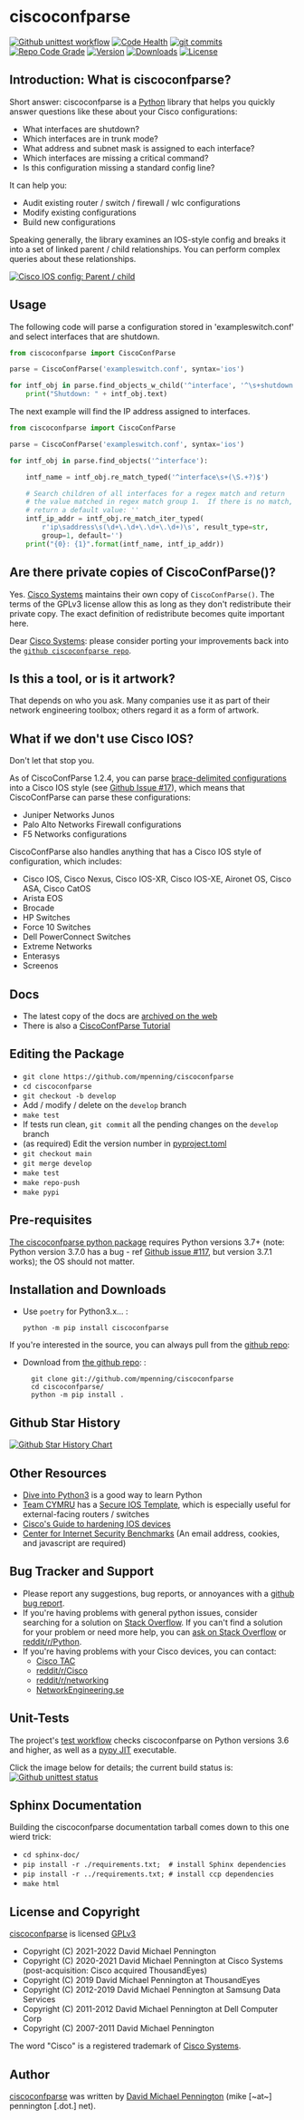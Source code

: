 ciscoconfparse
==============

[![Github unittest workflow][4]][5] [![Code Health][37]][38] [![git commits][41]][42] [![Repo Code Grade][43]][44]  [![Version][2]][3] [![Downloads][6]][7] [![License][8]][9]


Introduction: What is ciscoconfparse?
-------------------------------------

Short answer: ciscoconfparse is a [Python][10] library
that helps you quickly answer questions like these about your
Cisco configurations:

- What interfaces are shutdown?
- Which interfaces are in trunk mode?
- What address and subnet mask is assigned to each interface?
- Which interfaces are missing a critical command?
- Is this configuration missing a standard config line?

It can help you:

- Audit existing router / switch / firewall / wlc configurations
- Modify existing configurations
- Build new configurations

Speaking generally, the library examines an IOS-style config and breaks
it into a set of linked parent / child relationships. You can perform
complex queries about these relationships.

[![Cisco IOS config: Parent / child][11]][11]

Usage
-----

The following code will parse a configuration stored in
\'exampleswitch.conf\' and select interfaces that are shutdown.

```python
from ciscoconfparse import CiscoConfParse

parse = CiscoConfParse('exampleswitch.conf', syntax='ios')

for intf_obj in parse.find_objects_w_child('^interface', '^\s+shutdown'):
    print("Shutdown: " + intf_obj.text)
```

The next example will find the IP address assigned to interfaces.

```python
from ciscoconfparse import CiscoConfParse

parse = CiscoConfParse('exampleswitch.conf', syntax='ios')

for intf_obj in parse.find_objects('^interface'):

    intf_name = intf_obj.re_match_typed('^interface\s+(\S.+?)$')

    # Search children of all interfaces for a regex match and return
    # the value matched in regex match group 1.  If there is no match,
    # return a default value: ''
    intf_ip_addr = intf_obj.re_match_iter_typed(
        r'ip\saddress\s(\d+\.\d+\.\d+\.\d+)\s', result_type=str,
        group=1, default='')
    print("{0}: {1}".format(intf_name, intf_ip_addr))
```

Are there private copies of CiscoConfParse()?
---------------------------------------------

Yes.  [Cisco Systems][27] maintains their own copy of `CiscoConfParse()`. The terms of the GPLv3
license allow this as long as they don't redistribute their private copy.  The exact definition of
redistribute becomes quite important here.

Dear [Cisco Systems][27]: please consider porting your improvements back into
the [`github ciscoconfparse repo`](https://github.com/mpenning/ciscoconfparse).

Is this a tool, or is it artwork?
---------------------------------

That depends on who you ask.  Many companies use it as part of their
network engineering toolbox; others regard it as a form of artwork.

What if we don\'t use Cisco IOS?
--------------------------------

Don\'t let that stop you.

As of CiscoConfParse 1.2.4, you can parse [brace-delimited configurations][13] into a Cisco IOS style (see [Github Issue \#17][14]), which means that CiscoConfParse can parse these configurations:

- Juniper Networks Junos
- Palo Alto Networks Firewall configurations
- F5 Networks configurations

CiscoConfParse also handles anything that has a Cisco IOS style of configuration, which includes:

- Cisco IOS, Cisco Nexus, Cisco IOS-XR, Cisco IOS-XE, Aironet OS, Cisco ASA, Cisco CatOS
- Arista EOS
- Brocade
- HP Switches
- Force 10 Switches
- Dell PowerConnect Switches
- Extreme Networks
- Enterasys
- Screenos

Docs
----

- The latest copy of the docs are [archived on the web][15]
- There is also a [CiscoConfParse Tutorial][16]

Editing the Package
-------------------

-   `git clone https://github.com/mpenning/ciscoconfparse`
-   `cd ciscoconfparse`
-   `git checkout -b develop`
-   Add / modify / delete on the `develop` branch
-   `make test`
-   If tests run clean, `git commit` all the pending changes on the `develop` branch
-   (as required) Edit the version number in [pyproject.toml][12]
-   `git checkout main`
-   `git merge develop`
-   `make test`
-   `make repo-push`
-   `make pypi`

Pre-requisites
--------------

[The ciscoconfparse python package][3] requires Python versions 3.7+ (note: Python version 3.7.0 has a bug - ref [Github issue \#117][18], but version 3.7.1 works); the OS should not matter.

Installation and Downloads
--------------------------

-   Use `poetry` for Python3.x\... :

        python -m pip install ciscoconfparse

If you\'re interested in the source, you can always pull from the [github repo][17]:

- Download from [the github repo][17]: :

        git clone git://github.com/mpenning/ciscoconfparse
        cd ciscoconfparse/
        python -m pip install .

Github Star History
-------------------

[![Github Star History Chart][40]][40]

Other Resources
---------------

- [Dive into Python3](http://www.diveintopython3.net/) is a good way to learn Python
- [Team CYMRU][30] has a [Secure IOS Template][29], which is especially useful for external-facing routers / switches
- [Cisco\'s Guide to hardening IOS devices][31]
- [Center for Internet Security Benchmarks][32] (An email address, cookies, and javascript are required)

Bug Tracker and Support
-----------------------

- Please report any suggestions, bug reports, or annoyances with a [github bug report][24].
- If you\'re having problems with general python issues, consider searching for a solution on [Stack Overflow][33].  If you can\'t find a solution for your problem or need more help, you can [ask on Stack Overflow][34] or [reddit/r/Python][39].
- If you\'re having problems with your Cisco devices, you can contact:
  - [Cisco TAC][28]
  - [reddit/r/Cisco][35]
  - [reddit/r/networking][36]
  - [NetworkEngineering.se][23]

Unit-Tests
----------

The project\'s [test workflow][1] checks ciscoconfparse on Python versions 3.6 and higher, as well as a [pypy JIT][22] executable.

Click the image below for details; the current build status is: [![Github unittest status][4]][5]

Sphinx Documentation
--------------------

Building the ciscoconfparse documentation tarball comes down to this one wierd trick:

- `cd sphinx-doc/`
- `pip install -r ./requirements.txt;  # install Sphinx dependencies`
- `pip install -r ../requirements.txt; # install ccp dependencies`
- `make html`

License and Copyright
---------------------

[ciscoconfparse][3] is licensed [GPLv3][21]

- Copyright (C) 2021-2022 David Michael Pennington
- Copyright (C) 2020-2021 David Michael Pennington at Cisco Systems (post-acquisition: Cisco acquired ThousandEyes)
- Copyright (C) 2019 David Michael Pennington at ThousandEyes
- Copyright (C) 2012-2019 David Michael Pennington at Samsung Data Services
- Copyright (C) 2011-2012 David Michael Pennington at Dell Computer Corp
- Copyright (C) 2007-2011 David Michael Pennington

The word \"Cisco\" is a registered trademark of [Cisco Systems][27].

Author
------

[ciscoconfparse][3] was written by [David Michael Pennington][25] (mike \[\~at\~\] pennington \[.dot.\] net).


  [1]: https://github.com/mpenning/ciscoconfparse/tree/master/.github/workflows
  [2]: https://img.shields.io/pypi/v/ciscoconfparse.svg
  [3]: https://pypi.python.org/pypi/ciscoconfparse/
  [4]: https://github.com/mpenning/ciscoconfparse/actions/workflows/tests.yml/badge.svg
  [5]: https://github.com/mpenning/ciscoconfparse/actions/workflows/tests.yml
  [6]: https://pepy.tech/badge/ciscoconfparse
  [7]: https://pepy.tech/project/ciscoconfparse
  [8]: http://img.shields.io/badge/license-GPLv3-blue.svg
  [9]: https://www.gnu.org/copyleft/gpl.html
  [10]: https://www.python.org
  [11]: https://raw.githubusercontent.com/mpenning/ciscoconfparse/master/sphinx-doc/_static/ciscoconfparse_overview_75pct.png
  [12]: https://github.com/mpenning/ciscoconfparse/blob/main/pyproject.toml
  [13]: https://github.com/mpenning/ciscoconfparse/blob/master/configs/sample_01.junos
  [14]: https://github.com/mpenning/ciscoconfparse/issues/17
  [15]: http://www.pennington.net/py/ciscoconfparse/
  [16]: http://pennington.net/tutorial/ciscoconfparse/ccp_tutorial.html
  [17]: https://github.com/mpenning/ciscoconfparse
  [18]: https://github.com/mpenning/ciscoconfparse/issues/117
  [19]: https://github.com/mpenning/ciscoconfparse/issues/13
  [20]: https://github.com/CrackerJackMack/
  [21]: http://www.gnu.org/licenses/gpl-3.0.html
  [22]: https://pypy.org
  [23]: https://networkengineering.stackexchange.com/
  [24]: https://github.com/mpenning/ciscoconfparse/issues/new/choose
  [25]: https://github.com/mpenning
  [26]: https://github.com/muir
  [27]: https://www.cisco.com/
  [28]: https://www.cisco.com/go/support
  [29]: https://www.cymru.com/Documents/secure-ios-template.html
  [30]: https://team-cymru.com/company/
  [31]: http://www.cisco.com/c/en/us/support/docs/ip/access-lists/13608-21.html
  [32]: https://learn.cisecurity.org/benchmarks
  [33]: https://stackoverflow.com
  [34]: http://stackoverflow.com/questions/ask
  [35]: https://www.reddit.com/r/Cisco/
  [36]: https://www.reddit.com/r/networking
  [37]: https://snyk.io/advisor/python/ciscoconfparse/badge.svg
  [38]: https://snyk.io/advisor/python/ciscoconfparse
  [39]: https://www.reddit.com/r/Python/
  [40]: https://api.star-history.com/svg?repos=mpenning/ciscoconfparse&type=Date
  [41]: https://img.shields.io/github/commit-activity/m/mpenning/ciscoconfparse
  [42]: https://img.shields.io/github/commit-activity/m/mpenning/ciscoconfparse
  [43]: https://www.codefactor.io/Content/badges/B.svg
  [44]: https://www.codefactor.io/repository/github/mpenning/ciscoconfparse/
